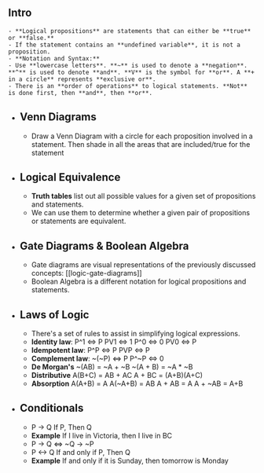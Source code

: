 ## Intro
	- **Logical propositions** are statements that can either be **true** or **false.**
	- If the statement contains an **undefined variable**, it is not a proposition.
	- **Notation and Syntax:**
	- Use **lowercase letters**. **~** is used to denote a **negation**. **^** is used to denote **and**. **V** is the symbol for **or**. A **+ in a circle** represents **exclusive or**.
	- There is an **order of operations** to logical statements. **Not** is done first, then **and**, then **or**.
- ## Venn Diagrams
	- Draw a Venn Diagram with a circle for each proposition involved in a statement. Then shade in all the areas that are included/true for the statement
- ## Logical Equivalence
	- **Truth tables** list out all possible values for a given set of propositions and statements.
	- We can use them to determine whether a given pair of propositions or statements are equivalent.
- ## Gate Diagrams & Boolean Algebra
	- Gate diagrams are visual representations of the previously discussed concepts:
	  [[logic-gate-diagrams]]
	- Boolean Algebra is a different notation for logical propositions and statements.
- ## Laws of Logic
	- There's a set of rules to assist in simplifying logical expressions.
	- **Identity law**: 
	  P^1 <=> P
	  PV1 <=> 1
	  P^0 <=> 0
	  PV0 <=> P
	- **Idempotent law**:
	  P^P <=> P
	  PVP <=> P
	- **Complement law**:
	  ~(~P) <=> P
	  P^~P <=> 0
	- **De Morgan's**
	  ~(AB) =  ~A + ~B
	  ~(A + B) = ~A * ~B
	- **Distributive**
	  A(B+C) = AB + AC
	  A + BC = (A+B)(A+C)
	- **Absorption**
	  A(A+B) = A
	  A(~A+B) = AB
	  A + AB = A
	  A + ~AB = A+B
- ## Conditionals
	- P -> Q
	  If P, Then Q
	- **Example**
	  If I live in Victoria, then I live in BC
	- P -> Q <=> ~Q -> ~P
	- P <-> Q
	  If and only if P, Then Q
	- **Example**
	  If and only if it is Sunday, then tomorrow is Monday